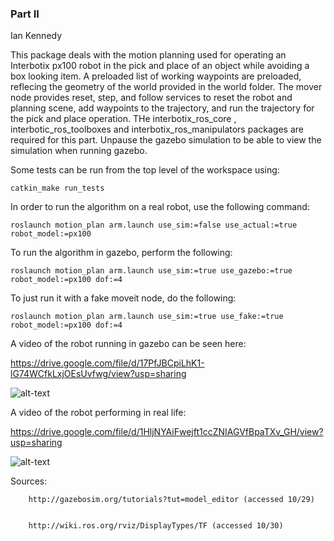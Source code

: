 ### Part II

Ian Kennedy

This package deals with the motion planning used for operating an Interbotix px100 robot in the pick and place of an object while avoiding a box looking item. A preloaded list of working waypoints are preloaded, reflecing the geometry of the world provided in the world folder. The mover node provides reset, step, and follow services to reset the robot and planning scene, add waypoints to the trajectory, and run the trajectory for the pick and place operation. THe interbotix_ros_core , interbotic_ros_toolboxes and interbotix_ros_manipulators packages are required for this part. Unpause the gazebo simulation to be able to view the simulation when running gazebo. 


Some tests can be run from the top level of the workspace using:


`catkin_make run_tests`


In order to run the algorithm on a real robot, use the following command:

`roslaunch motion_plan arm.launch use_sim:=false use_actual:=true robot_model:=px100`


To run the algorithm in gazebo, perform the following:

`roslaunch motion_plan arm.launch use_sim:=true use_gazebo:=true robot_model:=px100 dof:=4`


To just run it with a fake moveit node, do the following:

`roslaunch motion_plan arm.launch use_sim:=true use_fake:=true robot_model:=px100 dof:=4`


A video of the robot running in gazebo can be seen here:

https://drive.google.com/file/d/17PfJBCpiLhK1-lG74WCfkLxjOEsUvfwg/view?usp=sharing

![alt-text](https://github.com/ianpkennedy/ROS_InterbotixManipulation_Gazebo/blob/main/motion_plan/picknplace_gazebo.gif)


A video of the robot performing in real life:

https://drive.google.com/file/d/1HljNYAiFwejft1ccZNIAGVfBpaTXv_GH/view?usp=sharing

![alt-text](https://github.com/ianpkennedy/ROS_InterbotixManipulation_Gazebo/blob/main/motion_plan/realpickplace.gif)


Sources:

        http://gazebosim.org/tutorials?tut=model_editor (accessed 10/29)


        http://wiki.ros.org/rviz/DisplayTypes/TF (accessed 10/30)
